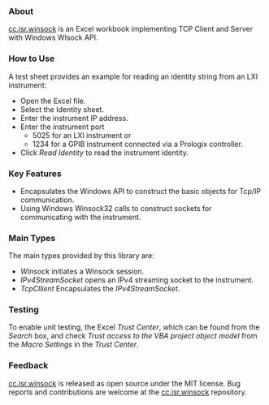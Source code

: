 ### About

[cc.isr.winsock] is an Excel workbook implementing TCP Client and Server with Windows WIsock API.

### How to Use

A test sheet provides an example for reading an identity string from an LXI instrument:
* Open the Excel file.
* Select the Identity sheet.
* Enter the instrument IP address.
* Enter the instrument port
  * 5025 for an LXI instrument or
  * 1234 for a GPIB instrument connected via a Prologix controller.
* Click _Read Identity_ to read the instrument identity.  


### Key Features

* Encapsulates the Windows API to construct the basic objects for Tcp/IP communication.
* Using Windows Winsock32 calls to construct sockets for communicating with the instrument.

### Main Types

The main types provided by this library are:

* _Winsock_ initiates a Winsock session.
* _IPv4StreamSocket_ opens an IPv4 streaming socket to the instrument.
* _TcpCllient_ Encapsulates the _IPv4StreamSocket_.

### Testing

To enable unit testing, the Excel _Trust Center_, which can be found from the _Search_ box, and check _Trust access to the VBA project object model_ from the _Macro Settings_ in the _Trust Center_.  

### Feedback

[cc.isr.winsock] is released as open source under the MIT license.
Bug reports and contributions are welcome at the [cc.isr.winsock] repository.

[cc.isr.winsock]: https://github.com/ATECoder/vba.iot.tcp/src/winsock
